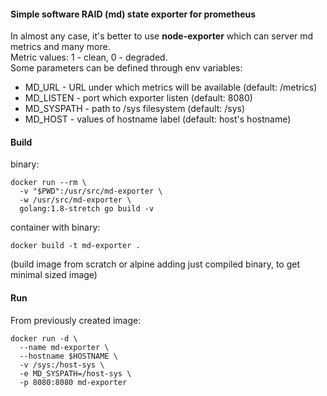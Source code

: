 #### Simple software RAID (md) state exporter for prometheus
In almost any case, it's better to use **node-exporter** which can server md metrics and many more.  
Metric values: 1 - clean, 0 - degraded.  
Some parameters can be defined through env variables:  
- MD_URL - URL under which metrics will be available (default: /metrics)  
- MD_LISTEN - port which exporter listen (default: 8080)  
- MD_SYSPATH - path to /sys filesystem (default: /sys)  
- MD_HOST - values of hostname label (default: host's hostname)  

#### Build
binary:  
```
docker run --rm \
  -v "$PWD":/usr/src/md-exporter \
  -w /usr/src/md-exporter \
  golang:1.8-stretch go build -v
```
container with binary:  
```
docker build -t md-exporter .
```
(build image from scratch or alpine adding just compiled binary, to get minimal sized image)  

#### Run
From previously created image:
```
docker run -d \
  --name md-exporter \
  --hostname $HOSTNAME \
  -v /sys:/host-sys \
  -e MD_SYSPATH=/host-sys \
  -p 8080:8080 md-exporter
```

